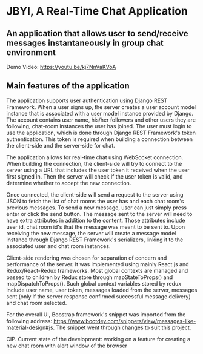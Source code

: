 # JBYI, A Real-Time Chat Application

## An application that allows user to send/receive messages instantaneously in group chat environment

Demo Video: https://youtu.be/kj7NnVaKVoA

## Main features of the application

The application supports user authentication using Django REST Framework. When a user signs up, the server creates a user account model instance that is associated with a user model instance provided by Django. The account contains user name, his/her followers and other users they are following, chat-room instances the user has joined.
The user must login to use the application, which is done through Django REST Framework's token authentication. This token is required when building a connection between the client-side and the server-side for chat.

The application allows for real-time chat using WebSocket connection. When building the connection, the client-side will try to connect to the server using a URL that includes the user token it received when the user first signed in. Then the server will check if the user token is valid, and determine whether to accept the new connection.

Once connected, the client-side will send a request to the server using JSON to fetch the list of chat rooms the user has and each chat room's previous messages. To send a new message, user can just simply press enter or click the send button. The message sent to the server will need to have extra attributes in addition to the content. Those attributes include user id, chat room id's that the message was meant to be sent to. Upon receiving the new message, the server will create a message model instance through Django REST Framework's serializers, linking it to the associated user and chat room instances.

Client-side rendering was chosen for separation of concern and performance of the server. It was implemented using mainly React.js and Redux/React-Redux frameworks. Most global contexts are managed and passed to children by Redux store through mapStateToProps() and mapDispatchToProps(). Such global context variables stored by redux include user name, user token, messages loaded from the server, messages sent (only if the server response confirmed successful message delivery) and chat room selected.

For the overall UI, Boostrap framework's snippet was imported from the following address: https://www.bootdey.com/snippets/view/messages-like-material-design#js.
The snippet went through changes to suit this project.

CIP.
Current state of the development:
working on a feature for creating a new chat room with alert window of the browser
